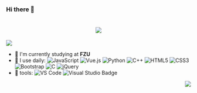 ### Hi there 👋

<h1 align="center">
  <img src="https://readme-typing-svg.herokuapp.com/?lines=console.log(%22Hello%2C%20World!%22);Hello%2C%20World!&center=true&size=28">
</h1>

<img src="https://cdn.jsdelivr.net/gh/sun0225SUN/sun0225SUN/assets/images/coding.gif" /><br>

- 🏢 I'm currently studying at **FZU**
- 🚀 I use daily:
  ![JavaScript](https://img.shields.io/badge/-JavaScript-black?style=plastic&logo=javascript)
  ![Vue.js](https://img.shields.io/badge/Vue.js-4FC08D?logo=vuedotjs&logoColor=fff&style=flat)
  ![Python](https://img.shields.io/badge/-Python-8fcfd1?style=plastic&logo=Python)
  ![C++](https://img.shields.io/badge/-C++-00599C?style=plastic&logo=c)
  ![HTML5](https://img.shields.io/badge/-HTML5-E34F26?style=plastic&logo=html5&logoColor=white)
  ![CSS3](https://img.shields.io/badge/-CSS3-1572B6?style=plastic&logo=css3)
  ![Bootstrap](https://img.shields.io/badge/-Bootstrap-563D7C?style=plastic&logo=bootstrap)
  ![C](https://img.shields.io/badge/C-A8B9CC?logo=c&logoColor=fff&style=flat)
  ![jQuery](https://img.shields.io/badge/jQuery-0769AD?logo=jquery&logoColor=fff&style=flat)
 - 🧰 tools:
  ![VS Code](https://img.shields.io/badge/-VS%20Code-007ACC?style=plastic&logo=visual-studio-code) 
  ![Visual Studio Badge](https://img.shields.io/badge/Visual%20Studio-5C2D91?logo=visualstudio&logoColor=fff&style=flat)
  
  <img align="right" src="https://github-readme-stats.vercel.app/api?username=xiaoyangii&show_icons=true&icon_color=CE1D2D&text_color=718096&bg_color=ffffff&hide_title=true" />
